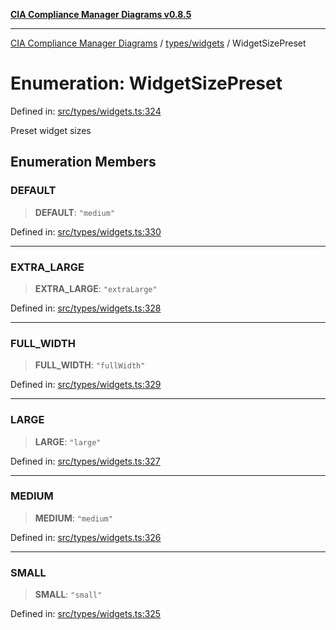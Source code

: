[**CIA Compliance Manager Diagrams v0.8.5**](../../../README.md)

***

[CIA Compliance Manager Diagrams](../../../modules.md) / [types/widgets](../README.md) / WidgetSizePreset

# Enumeration: WidgetSizePreset

Defined in: [src/types/widgets.ts:324](https://github.com/Hack23/cia-compliance-manager/blob/b799ef22d9067d09cc69eaeddf109ac9dcdce934/src/types/widgets.ts#L324)

Preset widget sizes

## Enumeration Members

### DEFAULT

> **DEFAULT**: `"medium"`

Defined in: [src/types/widgets.ts:330](https://github.com/Hack23/cia-compliance-manager/blob/b799ef22d9067d09cc69eaeddf109ac9dcdce934/src/types/widgets.ts#L330)

***

### EXTRA\_LARGE

> **EXTRA\_LARGE**: `"extraLarge"`

Defined in: [src/types/widgets.ts:328](https://github.com/Hack23/cia-compliance-manager/blob/b799ef22d9067d09cc69eaeddf109ac9dcdce934/src/types/widgets.ts#L328)

***

### FULL\_WIDTH

> **FULL\_WIDTH**: `"fullWidth"`

Defined in: [src/types/widgets.ts:329](https://github.com/Hack23/cia-compliance-manager/blob/b799ef22d9067d09cc69eaeddf109ac9dcdce934/src/types/widgets.ts#L329)

***

### LARGE

> **LARGE**: `"large"`

Defined in: [src/types/widgets.ts:327](https://github.com/Hack23/cia-compliance-manager/blob/b799ef22d9067d09cc69eaeddf109ac9dcdce934/src/types/widgets.ts#L327)

***

### MEDIUM

> **MEDIUM**: `"medium"`

Defined in: [src/types/widgets.ts:326](https://github.com/Hack23/cia-compliance-manager/blob/b799ef22d9067d09cc69eaeddf109ac9dcdce934/src/types/widgets.ts#L326)

***

### SMALL

> **SMALL**: `"small"`

Defined in: [src/types/widgets.ts:325](https://github.com/Hack23/cia-compliance-manager/blob/b799ef22d9067d09cc69eaeddf109ac9dcdce934/src/types/widgets.ts#L325)
